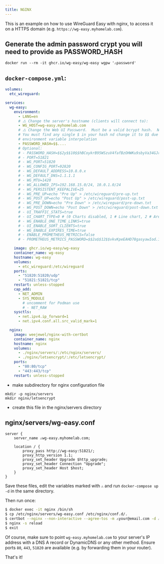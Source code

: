 ```yaml
---
title: NGINX
---
```


This is an example on how to use WireGuard Easy with nginx, to access it on a HTTPS domain (e.g. `https://wg-easy.myhomelab.com`).

## Generate the admin password crypt you will need to provide as PASSWORD_HASH
```
docker run --rm -it ghcr.io/wg-easy/wg-easy wgpw '⚠️password'
```

## `docker-compose.yml`:

```yaml
volumes:
  etc_wireguard:

services:
  wg-easy:
    environment:
      - LANG=en
      # ⚠️ Change the server's hostname (clients will connect to):
      - WG_HOST=wg-easy.myhomelab.com
      # ⚠️ Change the Web UI Password.  Must be a valid bcrypt hash.  Note link below.
      # You must find any single $ in your hash nd change it to $$ due to Docker 
      # environment variable interpolation 
      - PASSWORD_HASH=$$....
      # Optional:
      # - PASSWORD_HASH=$$2y$$10$$hBCoykrB95WSzuV4fafBzOHWKu9sbyVa34GJr8VV5R/pIelfEMYyG # (needs double $$, hash of 'foobar123'; see "How_to_generate_an_bcrypt_hash.md" for generate the hash)
      # - PORT=51821
      # - WG_PORT=51820
      # - WG_CONFIG_PORT=92820
      # - WG_DEFAULT_ADDRESS=10.8.0.x
      # - WG_DEFAULT_DNS=1.1.1.1
      # - WG_MTU=1420
      # - WG_ALLOWED_IPS=192.168.15.0/24, 10.0.1.0/24
      # - WG_PERSISTENT_KEEPALIVE=25
      # - WG_PRE_UP=echo "Pre Up" > /etc/wireguard/pre-up.txt
      # - WG_POST_UP=echo "Post Up" > /etc/wireguard/post-up.txt
      # - WG_PRE_DOWN=echo "Pre Down" > /etc/wireguard/pre-down.txt
      # - WG_POST_DOWN=echo "Post Down" > /etc/wireguard/post-down.txt
      # - UI_TRAFFIC_STATS=true
      # - UI_CHART_TYPE=0 # (0 Charts disabled, 1 # Line chart, 2 # Area chart, 3 # Bar chart)
      # - WG_ENABLE_ONE_TIME_LINKS=true
      # - UI_ENABLE_SORT_CLIENTS=true
      # - WG_ENABLE_EXPIRES_TIME=true
      # - ENABLE_PROMETHEUS_METRICS=false
      # - PROMETHEUS_METRICS_PASSWORD=$$2a$$12$$vkvKpeEAHD78gasyawIod.1leBMKg8sBwKW.pQyNsq78bXV3INf2G # (needs double $$, hash of 'prometheus_password'; see "How_to_generate_an_bcrypt_hash.md" for generate the hash)

    image: ghcr.io/wg-easy/wg-easy
    container_name: wg-easy
    hostname: wg-easy
    volumes:
      - etc_wireguard:/etc/wireguard
    ports:
      - "51820:51820/udp"
      - "51821:51821/tcp"
    restart: unless-stopped
    cap_add:
      - NET_ADMIN
      - SYS_MODULE
        # uncomment for Podman use
        # - NET_RAW
    sysctls:
      - net.ipv4.ip_forward=1
      - net.ipv4.conf.all.src_valid_mark=1

  nginx:
    image: weejewel/nginx-with-certbot
    container_name: nginx
    hostname: nginx
    volumes:
      - ./nginx/servers/:/etc/nginx/servers/
      - ./nginx/letsencrypt/:/etc/letsencrypt/
    ports:
      - "80:80/tcp"
      - "443:443/tcp"
    restart: unless-stopped
```

- make subdirectory for nginx configuration file
```
mkdir -p nginx/servers
mkdir nginx/letsencrypt
```
- create this file in the nginx/servers directory
## nginx/servers/wg-easy.conf
```
server {
    server_name ⚠️wg-easy.myhomelab.com;

    location / {
        proxy_pass http://wg-easy:51821/;
        proxy_http_version 1.1;
        proxy_set_header Upgrade $http_upgrade;
        proxy_set_header Connection "Upgrade";
        proxy_set_header Host $host;
    }
}
```

Save these files, edit the variables marked with `⚠️` and run `docker-compose up -d` in the same directory.

Then run once:

```bash
$ docker exec -it nginx /bin/sh
$ cp /etc/nginx/servers/wg-easy.conf /etc/nginx/conf.d/.
$ certbot --nginx --non-interactive --agree-tos -m ⚠️your@email.com -d ⚠️wg-easy.myhomelab.com
$ nginx -s reload
$ exit
```

Of course, make sure to point `wg-easy.myhomelab.com` to your server's IP address with a DNS A record or DynamicDNS or any other method. Ensure ports `80`, `443`, `51820` are available (e.g. by forwarding them in your router).

That's it!
